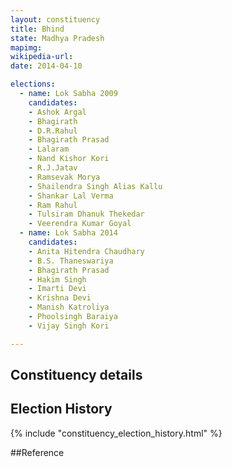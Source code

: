 ```yaml
---
layout: constituency
title: Bhind
state: Madhya Pradesh
mapimg: 
wikipedia-url: 
date: 2014-04-10

elections: 
  - name: Lok Sabha 2009
    candidates: 
    - Ashok Argal 
    - Bhagirath 
    - D.R.Rahul 
    - Bhagirath Prasad 
    - Lalaram 
    - Nand Kishor Kori 
    - R.J.Jatav 
    - Ramsevak Morya 
    - Shailendra Singh Alias Kallu 
    - Shankar Lal Verma 
    - Ram Rahul 
    - Tulsiram Dhanuk Thekedar 
    - Veerendra Kumar Goyal  
  - name: Lok Sabha 2014
    candidates: 
    - Anita Hitendra Chaudhary 
    - B.S. Thaneswariya 
    - Bhagirath Prasad 
    - Hakim Singh 
    - Imarti Devi 
    - Krishna Devi 
    - Manish Katroliya 
    - Phoolsingh Baraiya 
    - Vijay Singh Kori  

---
```


## Constituency details


## Election History
{% include "constituency_election_history.html" %}

##Reference
